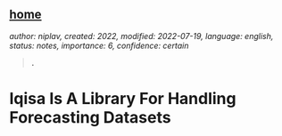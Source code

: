 [home](./index.md)
------------------

*author: niplav, created: 2022, modified: 2022-07-19, language: english, status: notes, importance: 6, confidence: certain*

> __.__

Iqisa Is A Library For Handling Forecasting Datasets
=====================================================
